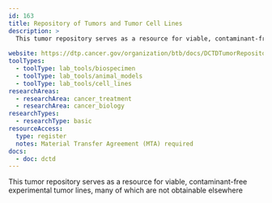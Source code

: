 ```yaml
---
id: 163
title: Repository of Tumors and Tumor Cell Lines
description: >
  This tumor repository serves as a resource for viable, contaminant-free experimental tumor lines, many of which are not obtainable elsewhere.
  
website: https://dtp.cancer.gov/organization/btb/docs/DCTDTumorRepositoryCatalog.pdf
toolTypes:
  - toolType: lab_tools/biospecimen
  - toolType: lab_tools/animal_models
  - toolType: lab_tools/cell_lines
researchAreas:
  - researchArea: cancer_treatment
  - researchArea: cancer_biology
researchTypes:
  - researchType: basic
resourceAccess:
  type: register
  notes: Material Transfer Agreement (MTA) required
docs:
  - doc: dctd
---
```

This tumor repository serves as a resource for viable, contaminant-free experimental tumor lines, many of which are not obtainable elsewhere
